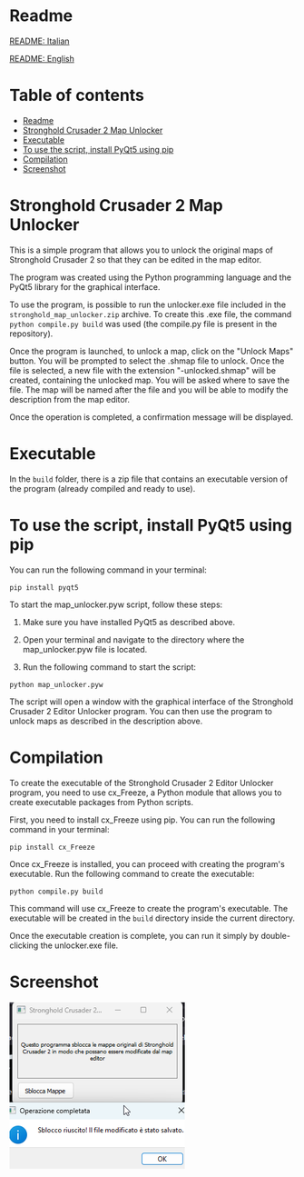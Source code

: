 # Readme
[README: Italian](./README_IT.md)

[README: English](./README.md)

# Table of contents

- [Readme](#readme)
- [Stronghold Crusader 2 Map Unlocker](#stronghold-crusader-2-map-unlocker)
- [Executable](#executable)
- [To use the script, install PyQt5 using pip](#to-use-the-script-install-pyqt5-using-pip)
- [Compilation](#compilation)
- [Screenshot](#screenshot)

# Stronghold Crusader 2 Map Unlocker

This is a simple program that allows you to unlock the original maps of Stronghold Crusader 2 so that they can be edited in the map editor.

The program was created using the Python programming language and the PyQt5 library for the graphical interface.

To use the program, is possible to run the unlocker.exe file included in the `stronghold_map_unlocker.zip` archive. To create this .exe file, the command `python compile.py build` was used (the compile.py file is present in the repository).

Once the program is launched, to unlock a map, click on the "Unlock Maps" button. You will be prompted to select the .shmap file to unlock. Once the file is selected, a new file with the extension "-unlocked.shmap" will be created, containing the unlocked map. You will be asked where to save the file. The map will be named after the file and you will be able to modify the description from the map editor.

Once the operation is completed, a confirmation message will be displayed.

# Executable

In the `build` folder, there is a zip file that contains an executable version of the program (already compiled and ready to use).

# To use the script, install PyQt5 using pip

You can run the following command in your terminal:

```
pip install pyqt5
```

To start the map_unlocker.pyw script, follow these steps:

1. Make sure you have installed PyQt5 as described above.

2. Open your terminal and navigate to the directory where the map_unlocker.pyw file is located.

3. Run the following command to start the script:

```
python map_unlocker.pyw
```

The script will open a window with the graphical interface of the Stronghold Crusader 2 Editor Unlocker program. You can then use the program to unlock maps as described in the description above.

# Compilation
To create the executable of the Stronghold Crusader 2 Editor Unlocker program, you need to use cx_Freeze, a Python module that allows you to create executable packages from Python scripts.

First, you need to install cx_Freeze using pip. You can run the following command in your terminal:

```
pip install cx_Freeze
```

Once cx_Freeze is installed, you can proceed with creating the program's executable.
Run the following command to create the executable:

```
python compile.py build
```

This command will use cx_Freeze to create the program's executable. The executable will be created in the `build` directory inside the current directory.

Once the executable creation is complete, you can run it simply by double-clicking the unlocker.exe file.

# Screenshot

![SC2 Map Unlocker](https://github.com/nemmusu/sc2-map-unlocker/blob/main/screenshots/interface_example.png)